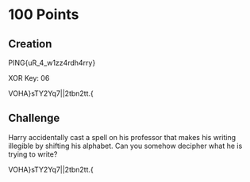 # 100 Points

## Creation
PING{uR_4_w1zz4rdh4rry}

XOR Key: 06

VOHA}sTY2Yq7||2tbn2tt.{

## Challenge
Harry accidentally cast a spell on his professor that makes his writing illegible by shifting his alphabet.
Can you somehow decipher what he is trying to write?

VOHA}sTY2Yq7||2tbn2tt.{
